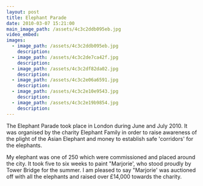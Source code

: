 ```yaml
---
layout: post
title: Elephant Parade
date: 2010-03-07 15:21:00
main_image_path: /assets/4c3c2ddb095eb.jpg
video_embed:
images:
  - image_path: /assets/4c3c2ddb095eb.jpg
    description:
  - image_path: /assets/4c3c2de7ca42f.jpg
    description:
  - image_path: /assets/4c3c2df82da02.jpg
    description:
  - image_path: /assets/4c3c2e06a6591.jpg
    description:
  - image_path: /assets/4c3c2e10e9543.jpg
    description:
  - image_path: /assets/4c3c2e19b9854.jpg
    description:
---
```


The Elephant Parade took place in London during June and July 2010. It was organised by the charity Elephant Family in order to raise awareness of the plight of the Asian Elephant and money to establish safe 'corridors' for the elephants. 

My elephant was one of 250 which were commissioned and placed around the city.
It took five to six weeks to paint &quot;Marjorie', who stood proudly by Tower Bridge for the summer. I am pleased to say &quot;Marjorie' was auctioned off with all the elephants and raised over &pound;14,000 towards the charity.